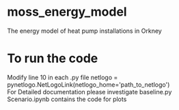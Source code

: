 # moss_energy_model
The energy model of heat pump installations in Orkney 
# To run the code
Modify line 10 in each .py file
netlogo = pynetlogo.NetLogoLink(netlogo_home='path_to_netlogo')  
For Detailed documentation please investigate baseline.py  
Scenario.ipynb contains the code for plots